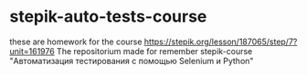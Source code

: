 # stepik-auto-tests-course
these are homework for the course
https://stepik.org/lesson/187065/step/7?unit=161976
The repositorium made for remember stepik-course "Автоматизация тестирования с помощью Selenium и Python"
